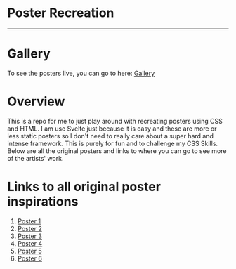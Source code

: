 # Poster Recreation
---

# Gallery

To see the posters live, you can go to here: [Gallery](https://jovialgent.github.io/poster-recreation/)
# Overview

This is a repo for me to just play around with recreating posters using CSS and HTML. I am use Svelte just because it is easy and these are more or less static posters so I don't need to really care about a super hard and intense framework. This is purely for fun and to challenge my CSS Skills. Below are all the original posters and links to where you can go to see more of the artists' work. 

# Links to all original poster inspirations

1. [Poster 1](https://www.designspiration.com/save/2446036870567/)
2. [Poster 2](https://www.designspiration.com/save/534386732452/)
3. [Poster 3](https://www.designspiration.com/save/55725025182/)
4. [Poster 4](https://www.designspiration.com/save/135459255201/)
5. [Poster 5](https://www.behance.net/gallery/97124351/Poster-Collection/modules/560843111)
6. [Poster 6](https://www.designspiration.com/save/10914589481/)